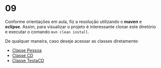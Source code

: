 # 09

Conforme orientações em aula, fiz a resolução utilizando o **maven** e **eclipse**. Assim, para visualizar o projeto é interessante clonar este diretório e executar o comando `mvn clean install`.

De qualquer maneira, caso deseje acessar as classes diretamente:

- [Classe Pessoa](https://github.com/lucabenetti/poo-2020-01/blob/master/pratica/09/src/main/java/exercicio09/pratica09/Pessoa.java)
- [Classe CD](https://github.com/lucabenetti/poo-2020-01/blob/master/pratica/09/src/main/java/exercicio09/pratica09/CD.java)
- [Classe TestaCD](https://github.com/lucabenetti/poo-2020-01/blob/master/pratica/09/src/main/java/exercicio09/pratica09/TestaCD.java)
